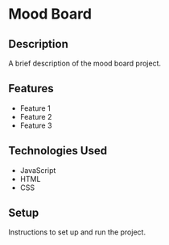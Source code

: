 # Mood Board

## Description

A brief description of the mood board project.

## Features

- Feature 1
- Feature 2
- Feature 3

## Technologies Used

- JavaScript
- HTML
- CSS

## Setup

Instructions to set up and run the project.
